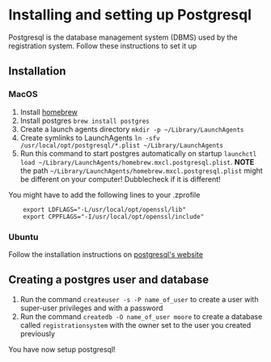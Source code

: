 # Installing and setting up Postgresql

Postgresql is the database management system (DBMS) used by the registration system. Follow these instructions to set it up

## Installation

### MacOS

1. Install [homebrew](http://brew.sh)
2. Install postgres `brew install postgres`
3. Create a launch agents directory `mkdir -p ~/Library/LaunchAgents`
4. Create symlinks to LaunchAgents `ln -sfv /usr/local/opt/postgresql/*.plist ~/Library/LaunchAgents`
5. Run this command to start postgres automatically on startup `launchctl load ~/Library/LaunchAgents/homebrew.mxcl.postgresql.plist`. 
**NOTE** the path `~/Library/LaunchAgents/homebrew.mxcl.postgresql.plist` might be different on your computer! Dubblecheck if it is different!

You might have to add the following lines to your .zprofile
```
    export LDFLAGS="-L/usr/local/opt/openssl/lib"
    export CPPFLAGS="-I/usr/local/opt/openssl/include"
```

### Ubuntu

Follow the installation instructions on [postgresql's website](https://www.postgresql.org/download/linux/ubuntu/)

## Creating a postgres user and database

1. Run the command `createuser -s -P name_of_user` to create a user with super-user privileges and with a password
2. Run the command `createdb -O name_of_user moore` to create a database called `registrationsystem` with the owner set to the user you created previously

You have now setup postgresql!
